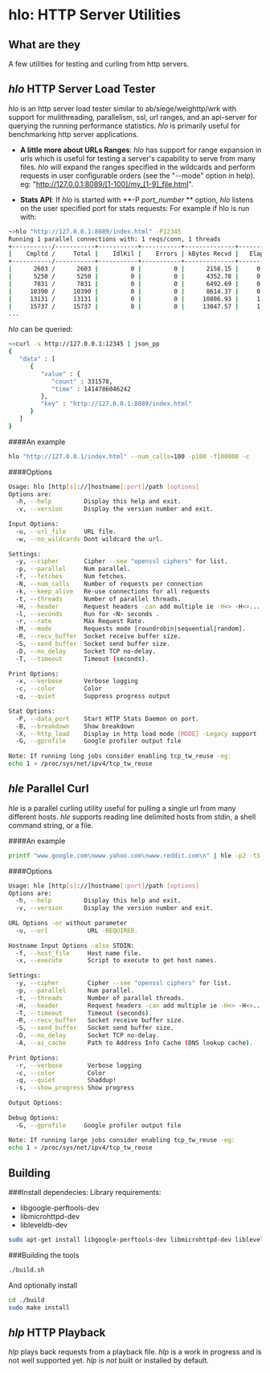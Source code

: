  hlo: HTTP  Server Utilities
=========

## What are they
A few utilities for testing and curling from http servers. 

## *hlo* HTTP Server Load Tester
*hlo* is an http server load tester similar to ab/siege/weighttp/wrk with support for mulithreading, parallelism, ssl, url ranges, and an api-server for querying the running performance statistics.  *hlo* is primarily useful for benchmarking http server applications.

* **A little more about URLs Ranges**: 
*hlo* has support for range expansion in urls which is useful for testing a server's capability to serve from many files. *hlo* will expand the ranges specified in the wildcards and perform requests in user configurable orders (see the "--mode" option in help).
eg: "http://127.0.0.1:8089/[1-100]/my_[1-9]_file.html". 

* **Stats API**:
If  *hlo* is started with **-P *port_number* ** option,  *hlo* listens on the user specified port for stats requests:
For example if hlo is run with:
```bash
~>hlo "http://127.0.0.1:8089/index.html" -P12345
Running 1 parallel connections with: 1 reqs/conn, 1 threads
+-----------/-----------+-----------+-----------+--------------+-----------+-------------+-----------+
|    Cmpltd /     Total |    IdlKil |    Errors | kBytes Recvd |   Elapsed |       Req/s |      MB/s |
+-----------/-----------+-----------+-----------+--------------+-----------+-------------+-----------+
|      2603 /      2603 |         0 |         0 |      2158.15 |     0.20s |       0.00s |     0.00s |
|      5250 /      5250 |         0 |         0 |      4352.78 |     0.40s |   13235.00s |    10.72s |
|      7831 /      7831 |         0 |         0 |      6492.69 |     0.60s |   12905.00s |    10.45s |
|     10390 /     10390 |         0 |         0 |      8614.37 |     0.80s |   12795.00s |    10.36s |
|     13131 /     13131 |         0 |         0 |     10886.93 |     1.00s |   13705.00s |    11.10s |
|     15737 /     15737 |         0 |         0 |     13047.57 |     1.20s |   13030.00s |    10.55s |
...
```
*hlo* can be queried:
```bash
~>curl -s http://127.0.0.1:12345 | json_pp
{
   "data" : [
      {
         "value" : {
            "count" : 331578,
            "time" : 1414786046242
         },
         "key" : "http://127.0.0.1:8089/index.html"
      }
   ]
}
```

####An example
```bash
hlo "http://127.0.0.1/index.html" --num_calls=100 -p100 -f100000 -c
```

####Options
```bash
Usage: hlo [http[s]://]hostname[:port]/path [options]
Options are:
  -h, --help         Display this help and exit.
  -v, --version      Display the version number and exit.
  
Input Options:
  -u, --url_file     URL file.
  -w, --no_wildcards Dont wildcard the url.
  
Settings:
  -y, --cipher       Cipher --see "openssl ciphers" for list.
  -p, --parallel     Num parallel.
  -f, --fetches      Num fetches.
  -N, --num_calls    Number of requests per connection
  -k, --keep_alive   Re-use connections for all requests
  -t, --threads      Number of parallel threads.
  -H, --header       Request headers -can add multiple ie -H<> -H<>...
  -l, --seconds      Run for <N> seconds .
  -r, --rate         Max Request Rate.
  -M, --mode         Requests mode [roundrobin|sequential|random].
  -R, --recv_buffer  Socket receive buffer size.
  -S, --send_buffer  Socket send buffer size.
  -D, --no_delay     Socket TCP no-delay.
  -T, --timeout      Timeout (seconds).
  
Print Options:
  -x, --verbose      Verbose logging
  -c, --color        Color
  -q, --quiet        Suppress progress output
  
Stat Options:
  -P, --data_port    Start HTTP Stats Daemon on port.
  -B, --breakdown    Show breakdown
  -X, --http_load    Display in http load mode [MODE] -Legacy support
  -G, --gprofile     Google profiler output file
  
Note: If running long jobs consider enabling tcp_tw_reuse -eg:
echo 1 > /proc/sys/net/ipv4/tcp_tw_reuse

```


## *hle* Parallel Curl
*hle* is a parallel curling utility useful for pulling a single url from many different hosts. *hle* supports reading line delimited hosts from stdin, a shell command string, or a file.  

####An example
```bash
printf "www.google.com\nwww.yahoo.com\nwww.reddit.com\n" | hle -p2 -t3 -u"https://bloop.com/" -s -c -T5
```

####Options
```bash
Usage: hle [http[s]://]hostname[:port]/path [options]
Options are:
  -h, --help         Display this help and exit.
  -v, --version      Display the version number and exit.
  
URL Options -or without parameter
  -u, --url           URL -REQUIRED.
  
Hostname Input Options -also STDIN:
  -f, --host_file     Host name file.
  -x, --execute       Script to execute to get host names.
  
Settings:
  -y, --cipher        Cipher --see "openssl ciphers" for list.
  -p, --parallel      Num parallel.
  -t, --threads       Number of parallel threads.
  -H, --header        Request headers -can add multiple ie -H<> -H<>...
  -T, --timeout       Timeout (seconds).
  -R, --recv_buffer   Socket receive buffer size.
  -S, --send_buffer   Socket send buffer size.
  -D, --no_delay      Socket TCP no-delay.
  -A, --ai_cache      Path to Address Info Cache (DNS lookup cache).
  
Print Options:
  -r, --verbose       Verbose logging
  -c, --color         Color
  -q, --quiet         Shaddup!
  -s, --show_progress Show progress
  
Output Options:
  
Debug Options:
  -G, --gprofile     Google profiler output file
  
Note: If running large jobs consider enabling tcp_tw_reuse -eg:
echo 1 > /proc/sys/net/ipv4/tcp_tw_reuse
```

## Building

###Install dependecies:
Library requirements:
* libgoogle-perftools-dev
* libmicrohttpd-dev
* libleveldb-dev

```bash
sudo apt-get install libgoogle-perftools-dev libmicrohttpd-dev libleveldb-dev
```

###Building the tools
```bash
./build.sh
```

And optionally install
```bash
cd ./build
sudo make install
```

## *hlp* HTTP Playback
*hlp* plays back requests from a playback file.  *hlp* is a work in progress and is not well supported yet.  *hlp* is *not* built or installed by default.

